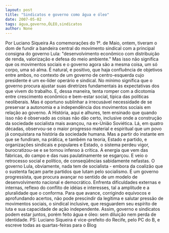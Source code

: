```yaml
---
layout: post
title: "Sindicatos e governo como água e óleo"
date: 2007-05-02
tags: água,governo,ÓLEO,sindicatos
author: None
---
```

Por Luciano Siqueira
As comemorações do 1º. de Maio, ontem, tiveram o dom de fundir a bandeira central do movimento sindical com a principal consigna do governo Lula: \"desenvolvimento econômico com distribuição de renda, valorização e defesa do meio ambiente.\" Mas isso não significa que os movimentos sociais e o governo agora são a mesma coisa, um só corpo, uma só alma.
É natural, e positivo, que haja confluência de objetivos entre ambos, no contexto de um governo de centro-esquerda cujo presidente é um ex-líder operário e sindical. No mínimo significa que o governo procura ajustar suas diretrizes fundamentais às expectativas dos que vivem do trabalho. E, dessa maneira, tenta romper com a dicotomia entre crescimento econômico e bem-estar social, típica das políticas neoliberais.
Mas é oportuno sublinhar a irrecusável necessidade de se preservar a autonomia e a independência dos movimentos sociais em relação ao governo. A História, aqui e alhures, tem ensinado que quando isso não é observado as coisas não dão certo, inclusive onde a construção da sociedade socialista mais avançou, na ex-União Soviética.
Lá, em quatro décadas, observou-se o maior progresso material e espiritual que um povo já conquistara na história da sociedade humana. Mas a partir do instante em que se fundiram, na prática, e também na teoria, Estado e partido, e organizações sindicais e populares e Estado, o sistema perdeu vigor, burocratizou-se e se tornou infenso à crítica. A energia que vem das fábricas, do campo e das ruas paulatinamente se esgarçou. E veio o retrocesso social e político, de conseqüências sabidamente nefastas.
O governo Lula, obviamente, nada tem de socialista - embora da coalizão que o sustenta façam parte partidos que lutam pelo socialismo. É um governo progressista, que procura avançar no sentido de um modelo de desenvolvimento nacional e democrático. Enfrenta dificuldades externas e internas, reflexo do conflito de idéias e interesses, tal a amplitude e a pluralidade que o conforma. 
Para que avance, corrigindo equívocos e aprofundando acertos, não pode prescindir da legítima e salutar pressão de movimentos sociais, o sindical inclusive, que resguardem seu espírito de luta e sua capacidade de ação independente.
Assim, governo e sindicatos podem estar juntos, porém feito água e óleo: sem diluição nem perda de identidade.
PS: Luciano Siqueira é vice-prefeito do Recife, pelo PC do B, e escreve todas as quartas-feiras para o Blog 